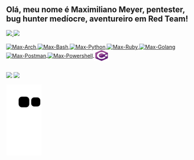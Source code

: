 ## Olá, meu nome é Maximiliano Meyer, pentester, bug hunter medíocre, aventureiro em Red Team!

 <div>
  <a href="https://github.com/MaximilianoMeyer">
  <img height="155em" src="https://github-readme-stats.vercel.app/api?username=MaximilianoMeyer&show_icons=true&theme=dracula&include_all_commits=true&count_private=true"/>
  <img height="155em" src="https://github-readme-stats.vercel.app/api/top-langs/?username=MaximilianoMeyer&layout=compact&langs_count=16&theme=dracula"/>
</div>

<div style="display: inline_block"><br>
  
  <img align="center" alt="Max-Arch" height="30" width="40" src="https://cdn.jsdelivr.net/gh/devicons/devicon@latest/icons/archlinux/archlinux-original.svg" />
  <img align="center" alt="Max-Bash" height="30" width="40" src="https://cdn.jsdelivr.net/gh/devicons/devicon@latest/icons/bash/bash-original.svg" />
  <img align="center" alt="Max-Python" height="30" width="40" src="https://cdn.jsdelivr.net/gh/devicons/devicon@latest/icons/python/python-original-wordmark.svg">
  <img align="center" alt="Max-Ruby" height="30" width="40" src="https://cdn.jsdelivr.net/gh/devicons/devicon@latest/icons/ruby/ruby-original-wordmark.svg" />
  <img align="center" alt="Max-Golang" height="30" width="40" src="https://cdn.jsdelivr.net/gh/devicons/devicon@latest/icons/goland/goland-plain.svg" />
  <img align="center" alt="Max-Postman" height="30" width="40" src="https://cdn.jsdelivr.net/gh/devicons/devicon@latest/icons/postman/postman-original.svg" />
  <img align="center" alt="Max-Powershell" height="30" width="40" src="https://cdn.jsdelivr.net/gh/devicons/devicon@latest/icons/powershell/powershell-original.svg" />
  <img align="center" alt="Max-Csharp" height="30" width="40" src="https://raw.githubusercontent.com/devicons/devicon/master/icons/csharp/csharp-original.svg">
</div>
  
  ##
 
<div> 
  <a href = "mailto:maximilianomeyer1@gmail.com"><img src="https://img.shields.io/badge/-Gmail-%23333?style=for-the-badge&logo=gmail&logoColor=white" target="_blank"></a>
  <a href="https://www.linkedin.com/in/maximilianosmeyer/" target="_blank"><img src="https://img.shields.io/badge/-LinkedIn-%230077B5?style=for-the-badge&logo=linkedin&logoColor=white" target="_blank"></a> 
  
  ![Snake animation](https://github.com/MaximilianoMeyer/MaximilianoMeyer/blob/output/github-contribution-grid-snake.svg)
</div>
